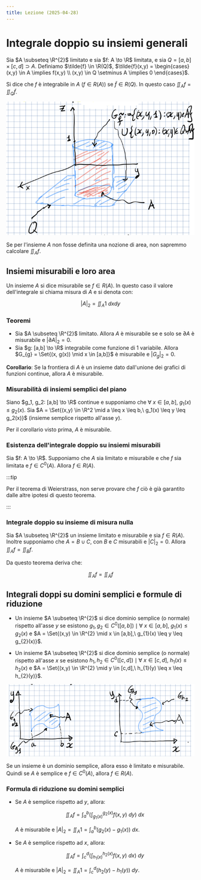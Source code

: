 ```yaml
---
title: Lezione (2025-04-28)
---
```


# Integrale doppio su insiemi generali

Sia $A \subseteq \R^{2}$ limitato e sia $f: A \to \R$ limitata, e sia
$Q = [a,b] \times [c,d] \supset A$. Definiamo $\tilde{f} \in \R(Q)$,
$\tilde{f}(x,y) = \begin{cases} (x,y) \in A \implies f(x,y) \\ (x,y) \in Q \setminus A \implies 0 \end{cases}$.

Si dice che $f$ è integrabile in $A$ ($f \in  R(A)$) se $\tilde{f} \in R(Q)$. In
questo caso $\iint_{A} f = \iint_{Q} \tilde{f}$.

![Integrale di una funzione su un insieme non rettangolare](../../../../../images/integrale-su-insieme-non-rettangolare.png)

Se per l'insieme $A$ non fosse definita una nozione di area, non sapremmo
calcolare $\iint_{A} f$.

## Insiemi misurabili e loro area

Un insieme $A$ si dice misurabile se $f \in R(A)$. In questo caso il valore
dell'integrale si chiama misura di $A$ e si denota con:

$$
|A|_{2} = \iint_{A} 1\ dx dy
$$

### Teoremi

- Sia $A \subseteq \R^{2}$ limitato. Allora $A$ è misurabile se e solo se
  $\partial A$ è misurabile e $| \partial A |_{2} = 0$.
- Sia $g: [a,b] \to \R$ integrabile come funzione di 1 variabile. Allora
  $G_{g} = \Set{(x, g(x)) \mid x \in [a,b]}$ è misurabile e $|G_{g}|_{2} = 0$.

**Corollario**: Se la frontiera di $A$ è un insieme dato dall'unione dei grafici
di funzioni continue, allora $A$ è misurabile.

### Misurabilità di insiemi semplici del piano

Siano $g_1, g_2: [a,b] \to \R$ continue e supponiamo che
$\forall\ x \in [a,b],\ g_1(x) \leq g_2(x)$. Sia
$A = \Set{(x,y) \in \R^2 \mid a \leq x \leq b,\ g_1(x) \leq y \leq g_2(x)}$
(insieme semplice rispetto all'asse $y$).

Per il corollario visto prima, $A$ è misurabile.

### Esistenza dell'integrale doppio su insiemi misurabili

Sia $f: A \to \R$. Supponiamo che $A$ sia limitato e misurabile e che $f$ sia
limitata e $f \in C^{0}(A)$. Allora $f \in R(A)$.

:::tip

Per il teorema di Weierstrass, non serve provare che $f$ ciò è già garantito
dalle altre ipotesi di questo teorema.

:::

### Integrale doppio su insieme di misura nulla

Sia $A \subseteq \R^{2}$ un insieme limitato e misurabile e sia $f \in R(A)$.
Inoltre supponiamo che $A = B \cup C$, con $B$ e $C$ misurabili e $|C|_{2} = 0$.
Allora $\iint_{A} f = \iint_{B} f$.

Da questo teorema deriva che:

$$
\iint_{A} f = \iint_{\dot{A}} f
$$

## Integrali doppi su domini semplici e formule di riduzione

- Un insieme $A \subseteq \R^{2}$ si dice dominio semplice (o normale) rispetto
  all'asse $y$ se esistono
  $g_{1}, g_{2} \in C^{0}([a,b]) \mid \forall\ x \in [a,b],\ g_{1}(x) \leq g_{2}(x)$
  e
  $A = \Set{(x,y) \in \R^{2} \mid x \in [a,b],\ g_{1}(x) \leq y \leq g_{2}(x)}$.

- Un insieme $A \subseteq \R^{2}$ si dice dominio semplice (o normale) rispetto
  all'asse $x$ se esistono
  $h_{1}, h_{2} \in C^{0}([c,d]) \mid \forall\ x \in [c,d],\ h_{1}(x) \leq h_{2}(x)$
  e
  $A = \Set{(x,y) \in \R^{2} \mid y \in [c,d],\ h_{1}(y) \leq x \leq h_{2}(y)}$.

![Esempi di insiemi semplici](../../../../../images/insiemi-semplici.png)

Se un insieme è un dominio semplice, allora esso è limitato e misurabile. Quindi
se $A$ è semplice e $f \in C^{0}(A)$, allora $f \in R(A)$.

### Formula di riduzione su domini semplici

- Se $A$ è semplice rispetto ad $y$, allora:

  $$
  \iint_{A} f = \int_{a}^{b} \left( \int_{g_{1}(x)}^{g_{2}(x)} f(x,y)\ dy \right)\ dx
  $$

  $A$ è misurabile e
  $|A|_{2} = \iint_{A} 1 = \int_{a}^{b} \left( g_{2}(x) - g_{1}(x) \right)\ dx$.

- Se $A$ è semplice rispetto ad $x$, allora:

  $$
  \iint_{A} f = \int_{c}^{d} \left( \int_{h_{1}(x)}^{h_{2}(x)} f(x,y)\ dx \right)\ dy
  $$

  $A$ è misurabile e
  $|A|_{2} = \iint_{A} 1 = \int_{c}^{d} \left( h_{2}(y) - h_{1}(y) \right)\ dy$.
